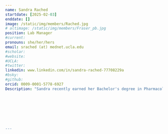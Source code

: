 ```yaml
---
name: Sandra Rached
startdate: [2025-02-03]
enddate: []
image: /static/img/members/Rached.jpg
# altimage: /static/img/members/Fraser_pb.jpg
position: Lab Manager 
#current:
pronouns: she/her/hers
email: srached (at) mednet.ucla.edu
#scholar: 
#website:
#UCLA: 
#twitter: 
linkedin: www.linkedin.com/in/sandra-rached-77708229a
#bsky: 
#github: 
orcid: 0009-0001-5778-6927
Description: "Sandra recently earned her Bachelor's degree in Pharmacology from UCSB. During undergrad, she worked in drug development and quality control at Vascular Biosciences. Here, her research focused on developing and optimizing a peptide-conjugated liposome drug delivery system that preferentially targets diseased tissues in pulmonary hypertension. In the Samelson lab, Sandra is responsible for lab management, protein biochemistry, and molecular and cell biology experiments. Outside of the lab, Sandra likes going on long walks, cooking, sewing, and vintage shopping.         








---
```

